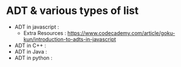 # ADT & various types of list

- ADT in javascript : 
    - Extra Resources : https://www.codecademy.com/article/goku-kun/introduction-to-adts-in-javascript
- ADT in C++ : 
- ADT in Java : 
- ADT in python : 
